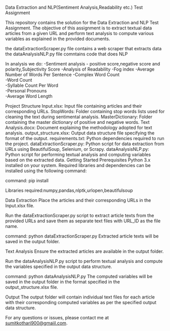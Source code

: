 Data Extraction and NLP(Sentiment Analysis,Readability etc.) Test Assignment


This repository contains the solution for the Data Extraction and NLP Test Assignment. The objective of this assignment is to extract textual data articles from a given URL and perform text analysis to compute various variables as explained in the provided documents.

the dataExtractionScraper.py file contains a web scraper that extracts data 
the dataAnalysisNLP.py file comntains code that does NLP 

In analysis we do:
      -Sentiment analysis - positive score,negative score and polarity,Subjectivity Score
      -Analysis of Readability	-Fog index
      -Average Number of Words Per Sentence	
      -Complex Word Count	
      -Word Count	
      -Syllable Count Per Word	
      -Personal Pronouns	
      -Average Word Length

Project Structure
Input.xlsx: Input file containing articles and their corresponding URLs.
StopWords: Folder containing stop words lists used for cleaning the text during sentimental analysis.
MasterDictionary: Folder containing the master dictionary of positive and negative words.
Text Analysis.docx: Document explaining the methodology adopted for text analysis.
output_structure.xlsx: Output data structure file specifying the format of the output.
requirements.txt: Python dependencies required to run the project.
dataExtractionScraper.py: Python script for data extraction from URLs using BeautifulSoup, Selenium, or Scrapy.
dataAnalysisNLP.py: Python script for performing textual analysis and computing variables based on the extracted data.
Getting Started
Prerequisites
Python 3.x installed on your system.
Required libraries and dependencies can be installed using the following command:

command:
pip install <libraryName>

Libraries required:numpy,pandas,nlptk,urlopen,beautifulsoup

Data Extraction
Place the articles and their corresponding URLs in the Input.xlsx file.

Run the dataExtractionScraper.py script to extract article texts from the provided URLs and save them as separate text files with URL_ID as the file name.

command:
python dataExtractionScraper.py
Extracted article texts will be saved in the output folder.

Text Analysis
Ensure the extracted articles are available in the output folder.

Run the dataAnalysisNLP.py script to perform textual analysis and compute the variables specified in the output data structure.

command:
python dataAnalysisNLP.py
The computed variables will be saved in the output folder in the format specified in the output_structure.xlsx file.

Output
The output folder will contain individual text files for each article with their corresponding computed variables as per the specified output data structure.

For any questions or issues, please contact me at sumitkothari900@gmaiil.com.
